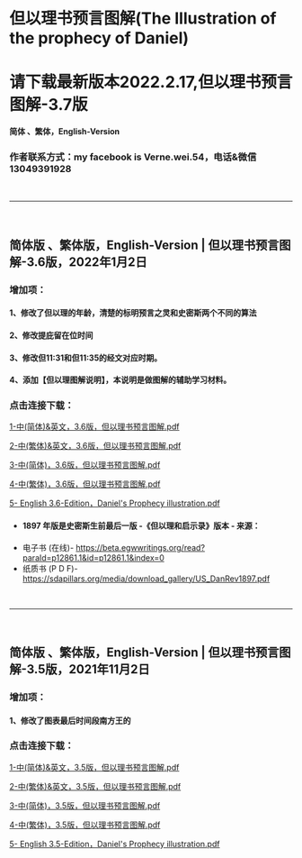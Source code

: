 # 但以理书预言图解(The Illustration of the prophecy of Daniel)
# 请下载最新版本2022.2.17,但以理书预言图解-3.7版
**简体 、繁体，English-Version**



### 作者联系方式：my facebook is Verne.wei.54，电话&微信13049391928
<br>


---


<br>

## 简体版 、繁体版，English-Version | 但以理书预言图解-3.6版，2022年1月2日

### 增加项：
#### 1、修改了但以理的年龄，清楚的标明预言之灵和史密斯两个不同的算法
#### 2、修改提庇留在位时间
#### 3、修改但11:31和但11:35的经文对应时期。
#### 4、添加【但以理图解说明】，本说明是做图解的辅助学习材料。
### 点击连接下载： 
<a href="https://github.com/VerneWei/01-Daniel/raw/main/-2022.1.2-1-%E4%B8%AD(%E7%AE%80%E4%BD%93)%26%E8%8B%B1%E6%96%87%EF%BC%8C3.6%E7%89%88%EF%BC%8C%E4%BD%86%E4%BB%A5%E7%90%86%E4%B9%A6%E9%A2%84%E8%A8%80%E5%9B%BE%E8%A7%A3.pdf" >1-中(简体)&英文，3.6版，但以理书预言图解.pdf</a>


<a href="https://github.com/VerneWei/01-Daniel/raw/main/-2022.1.2-2-%E4%B8%AD(%E7%B9%81%E4%BD%93)%26%E8%8B%B1%E6%96%87%EF%BC%8C3.6%E7%89%88%EF%BC%8C%E4%BD%86%E4%BB%A5%E7%90%86%E4%B9%A6%E9%A2%84%E8%A8%80%E5%9B%BE%E8%A7%A3.pdf" >2-中(繁体)&英文，3.6版，但以理书预言图解.pdf</a>

<a href="https://github.com/VerneWei/01-Daniel/raw/main/-2022.1.2-3-%E4%B8%AD(%E7%AE%80%E4%BD%93)%EF%BC%8C3.6%E7%89%88%EF%BC%8C%E4%BD%86%E4%BB%A5%E7%90%86%E4%B9%A6%E9%A2%84%E8%A8%80%E5%9B%BE%E8%A7%A3.pdf" >3-中(简体)，3.6版，但以理书预言图解.pdf</a>

<a href="https://github.com/VerneWei/01-Daniel/raw/main/-2022.1.2-4-%E4%B8%AD(%E7%B9%81%E4%BD%93)%EF%BC%8C3.6%E7%89%88%EF%BC%8C%E4%BD%86%E4%BB%A5%E7%90%86%E4%B9%A6%E9%A2%84%E8%A8%80%E5%9B%BE%E8%A7%A3.pdf" >4-中(繁体)，3.6版，但以理书预言图解.pdf</a>

<a href="https://github.com/VerneWei/01-Daniel/raw/main/-2022.1.2-5-English%EF%BC%8CEdition%203.6%EF%BC%8CDaniel's%20Prophecy%20illustration.pdf" >5- English 3.6-Edition，Daniel's Prophecy illustration.pdf</a>



  - ####     1897 年版是史密斯生前最后一版 -《但以理和启示录》版本 - 来源：
  - 电子书 (在线)- https://beta.egwwritings.org/read?paraId=p12861.1&id=p12861.1&index=0
  - 纸质书 (P D F)- https://sdapillars.org/media/download_gallery/US_DanRev1897.pdf

<br>

---

<br>

## 简体版 、繁体版，English-Version | 但以理书预言图解-3.5版，2021年11月2日
### 增加项：
#### 1、修改了图表最后时间段南方王的

### 点击连接下载：

<a href="https://github.com/VerneWei/01-Daniel/raw/main/-2021.11.2-1-%E4%B8%AD(%E7%AE%80%E4%BD%93)%26%E8%8B%B1%E6%96%87%EF%BC%8C3.5%E7%89%88%EF%BC%8C%E4%BD%86%E4%BB%A5%E7%90%86%E4%B9%A6%E9%A2%84%E8%A8%80%E5%9B%BE%E8%A7%A3.pdf" >1-中(简体)&英文，3.5版，但以理书预言图解.pdf</a>

<a href="https://github.com/VerneWei/01-Daniel/raw/main/-2021.11.2-2-%E4%B8%AD(%E7%B9%81%E4%BD%93)%26%E8%8B%B1%E6%96%87%EF%BC%8C3.5%E7%89%88%EF%BC%8C%E4%BD%86%E4%BB%A5%E7%90%86%E4%B9%A6%E9%A2%84%E8%A8%80%E5%9B%BE%E8%A7%A3.pdf" >2-中(繁体)&英文，3.5版，但以理书预言图解.pdf</a>

<a href="https://github.com/VerneWei/01-Daniel/raw/main/-2021.11.2-3-%E4%B8%AD(%E7%AE%80%E4%BD%93)%EF%BC%8C3.5%E7%89%88%EF%BC%8C%E4%BD%86%E4%BB%A5%E7%90%86%E4%B9%A6%E9%A2%84%E8%A8%80%E5%9B%BE%E8%A7%A3.pdf.pdf" >3-中(简体)，3.5版，但以理书预言图解.pdf</a>

<a href="https://github.com/VerneWei/01-Daniel/raw/main/-2021.11.2-4-%E4%B8%AD(%E7%B9%81%E4%BD%93)%EF%BC%8C3.5%E7%89%88%EF%BC%8C%E4%BD%86%E4%BB%A5%E7%90%86%E4%B9%A6%E9%A2%84%E8%A8%80%E5%9B%BE%E8%A7%A3.pdf.pdf" >4-中(繁体)，3.5版，但以理书预言图解.pdf</a>

<a href="https://github.com/VerneWei/01-Daniel/raw/main/-2021.11.2-5-English%EF%BC%8CEdition%203.5%EF%BC%8CDaniel's%20Prophecy%20illustration.pdf" >5- English 3.5-Edition，Daniel's Prophecy illustration.pdf</a>

